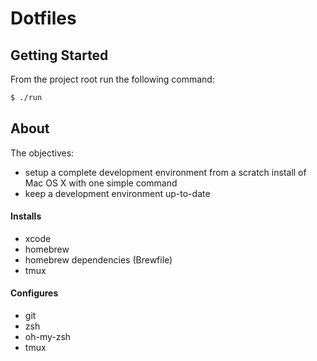 # Dotfiles

## Getting Started

From the project root run the following command:

```sh
$ ./run
```

## About

The objectives:

- setup a complete development environment from a scratch install of Mac OS X
  with one simple command
- keep a development environment up-to-date

#### Installs

- xcode
- homebrew
- homebrew dependencies (Brewfile)
- tmux

#### Configures

- git
- zsh
- oh-my-zsh
- tmux
